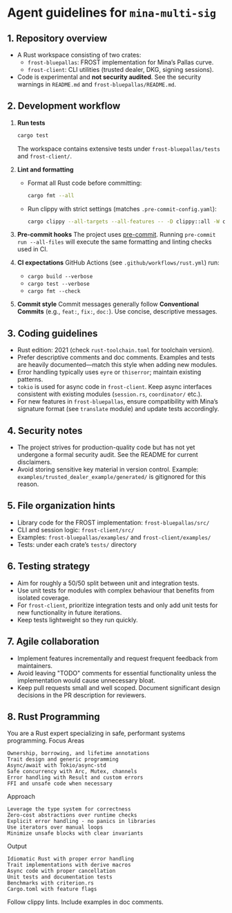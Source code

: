 # Agent guidelines for `mina-multi-sig`

## 1. Repository overview

- A Rust workspace consisting of two crates:
  - `frost-bluepallas`: FROST implementation for Mina’s Pallas curve.
  - `frost-client`: CLI utilities (trusted dealer, DKG, signing sessions).
- Code is experimental and **not security audited**. See the security warnings in `README.md` and `frost-bluepallas/README.md`.

## 2. Development workflow

1. **Run tests**
   ```bash
   cargo test
   ```
   The workspace contains extensive tests under `frost-bluepallas/tests` and `frost-client/`.

2. **Lint and formatting**
   - Format all Rust code before committing:
     ```bash
     cargo fmt --all
     ```
   - Run clippy with strict settings (matches `.pre-commit-config.yaml`):
     ```bash
     cargo clippy --all-targets --all-features -- -D clippy::all -W clippy::too_many_arguments
     ```

3. **Pre-commit hooks**
   The project uses [pre-commit](https://pre-commit.com/). Running `pre-commit run --all-files`
   will execute the same formatting and linting checks used in CI.

4. **CI expectations**
   GitHub Actions (see `.github/workflows/rust.yml`) run:
   - `cargo build --verbose`
   - `cargo test --verbose`
   - `cargo fmt --check`

5. **Commit style**
   Commit messages generally follow **Conventional Commits**
   (e.g., `feat:`, `fix:`, `doc:`). Use concise, descriptive messages.

## 3. Coding guidelines

- Rust edition: 2021 (check `rust-toolchain.toml` for toolchain version).
- Prefer descriptive comments and doc comments. Examples and tests are heavily documented—match this style when adding new modules.
- Error handling typically uses `eyre` or `thiserror`; maintain existing patterns.
- `tokio` is used for async code in `frost-client`. Keep async interfaces consistent with existing modules (`session.rs`, `coordinator/` etc.).
- For new features in `frost-bluepallas`, ensure compatibility with Mina’s signature format (see `translate` module) and update tests accordingly.

## 4. Security notes

- The project strives for production-quality code but has not yet undergone a formal security audit. See the README for current disclaimers.
- Avoid storing sensitive key material in version control. Example: `examples/trusted_dealer_example/generated/` is gitignored for this reason.

## 5. File organization hints

- Library code for the FROST implementation: `frost-bluepallas/src/`
- CLI and session logic: `frost-client/src/`
- Examples: `frost-bluepallas/examples/` and `frost-client/examples/`
- Tests: under each crate’s `tests/` directory


## 6. Testing strategy

- Aim for roughly a 50/50 split between unit and integration tests.
- Use unit tests for modules with complex behaviour that benefits from isolated coverage.
- For `frost-client`, prioritize integration tests and only add unit tests for new functionality in future iterations.
- Keep tests lightweight so they run quickly.

## 7. Agile collaboration

- Implement features incrementally and request frequent feedback from maintainers.
- Avoid leaving "TODO" comments for essential functionality unless the implementation would cause unnecessary bloat.
- Keep pull requests small and well scoped. Document significant design decisions in the PR description for reviewers.

## 8. Rust Programming
You are a Rust expert specializing in safe, performant systems programming.
Focus Areas

    Ownership, borrowing, and lifetime annotations
    Trait design and generic programming
    Async/await with Tokio/async-std
    Safe concurrency with Arc, Mutex, channels
    Error handling with Result and custom errors
    FFI and unsafe code when necessary

Approach

    Leverage the type system for correctness
    Zero-cost abstractions over runtime checks
    Explicit error handling - no panics in libraries
    Use iterators over manual loops
    Minimize unsafe blocks with clear invariants

Output

    Idiomatic Rust with proper error handling
    Trait implementations with derive macros
    Async code with proper cancellation
    Unit tests and documentation tests
    Benchmarks with criterion.rs
    Cargo.toml with feature flags

Follow clippy lints. Include examples in doc comments.
